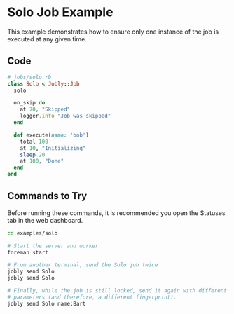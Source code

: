 # Solo Job Example

This example demonstrates how to ensure only one instance of the job is
executed at any given time.

## Code

```ruby
# jobs/solo.rb
class Solo < Jobly::Job
  solo

  on_skip do
    at 70, "Skipped"
    logger.info "Job was skipped"
  end

  def execute(name: 'bob')
    total 100
    at 10, "Initializing"
    sleep 20
    at 100, "Done"
  end
end
```


## Commands to Try

Before running these commands, it is recommended you open the Statuses tab
in the web dashboard.

```bash
cd examples/solo

# Start the server and worker
foreman start

# From another terminal, send the Solo job twice
jobly send Solo
jobly send Solo

# Finally, while the job is still locked, send it again with different 
# parameters (and therefore, a different fingerprint).
jobly send Solo name:Bart
```

